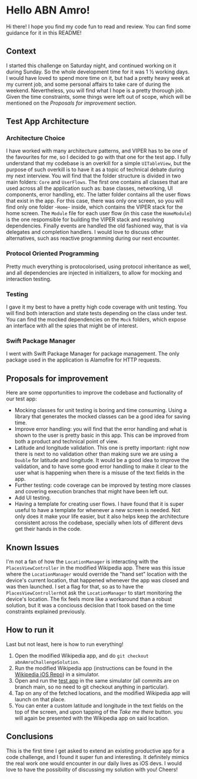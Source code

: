 # Hello ABN Amro!

Hi there! I hope you find my code fun to read and review. You can find some guidance for it in this README!

## Context
I started this challenge on Saturday night, and continued working on it during Sunday. So the whole development time for it was 1 ½ working days. I would have loved to spend more time on it, but had a pretty heavy week at my current job, and some personal affairs to take care of during the weekend. Nevertheless, you will find what I hope is a pretty thorough job. Given the time constraints, some things were left out of scope, which will be mentioned on the _Proposals for improvement_ section.

## Test App Architecture

### Architecture Choice
I have worked with many architecture patterns, and VIPER has to be one of the favourites for me, so I decided to go with that one for the test app. I fully understand that my codebase is an overkill for a simple `UITableView`, but the purpose of such overkill is to have it as a topic of technical debate during my next interview.
You will find that the folder structure is divided in two main folders: `Core` and `UserFlows`. The first one contains all classes that are used across all the application such as: base classes, networking,  UI components, error handling, etc. The latter folder contains all the user flows that exist in the app. For this case, there was only one screen, so you will find only one folder -`Home`- inside, which contains the VIPER stack for the home screen. The `Module` file for each user flow (in this case the `HomeModule`) is the one respomsible for building the VIPER stack and resolving dependencies.
Finally events are handled the old fashioned way, that is via delegates and completion handlers. I would love to discuss other alternatives, such ass reactive programming during our next encounter.

### Protocol Oriented Programming
Pretty much everything is protocolorised, using protocol inheritance as well, and all dependencies are injected in initializers, to allow for mocking and interaction testing.

### Testing
I gave it my best to have a pretty high code coverage with unit testing. You will find both interaction and state tests depending on the class under test. You can find the mocked dependencies on the `Mock` folders, which expose an interface with all the spies that might be of interest.

### Swift Package Manager
I went with Swift Package Manager for package management. The only package used in the application is Alamofire for HTTP requests.

## Proposals for improvement

Here are some opportunities to improve the codebase and fuctionality of our test app:
- Mocking classes for unit testing is boring and time consuming. Using a library that generates the mocked classes can be a good idea for saving time.
- Improve error handling: you will find that the error handling and what is shown to the user is pretty basic in this app. This can be improved from both a product and technical point of view.
- Latitude and longitude validation. This one is pretty important: right now there is next to no validation other than making sure we are using a `Double` for latitude and longitude. It would be a good idea to improve the validation, and to have some good error handling to make it clear to the user what is happening when there is a misuse of the text fields in the app.
- Further testing: code coverage can be improved by testing more classes and covering execution branches that might have been left out.
- Add UI testing.
- Having a template for creating user flows. I have found that it is super useful to have a template for whenever a new screen is needed. Not only does it make your life easier, but it also helps keep the architecture consistent across the codebase, specially when lots of different devs get their hands in the code.

## Known Issues

I'm not a fan of how the `LocationManager` is interacting with the `PlacesViewController` in the modified Wikipedia app. There was this issue where the `LocationManager` would override the "hand set" location with the device's current location, that happened whenever the app was closed and was then launched. I set a flag for that, so as to have the `PlacesViewController`not ask the `LocationManager` to start monitoring the device's location. The fix feels more like a workaround than a robust solution, but it was a conciouss decision that I took based on the time constraints explained previously.

## How to run it

Last but not least, here is how to run everything!
1. Open the modified Wikipedia app, and do `git checkout abnAmroChallengeSolution`.
2. Run the modified Wikipedia app (instructions can be found in the [Wikipedia iOS Repo](https://github.com/wikimedia/wikipedia-ios#building-and-running)) in a simulator.
3. Open and run the [test app](https://github.com/g-maspero/ABNAmroChallenge) in the same simulator (all commits are on branch main, so no need to git checkout anything in particular).
4. Tap on any of the fetched locations, and the modified Wikipedia app will launch on that place.
5. You can enter a custom latitude and longitude in the text fields on the top of the screen, and upon tapping of the _Take me there_ button. you will again be presented with the Wikipedia app on said location.

## Conclusions

This is the first time I get asked to extend an existing productive app for a code challenge, and I found it super fun and interesting. It definitely mimics the real work one would encounter in our daily lives as iOS devs.
I would love to have the possibility of discussing my solution with you!
Cheers!
